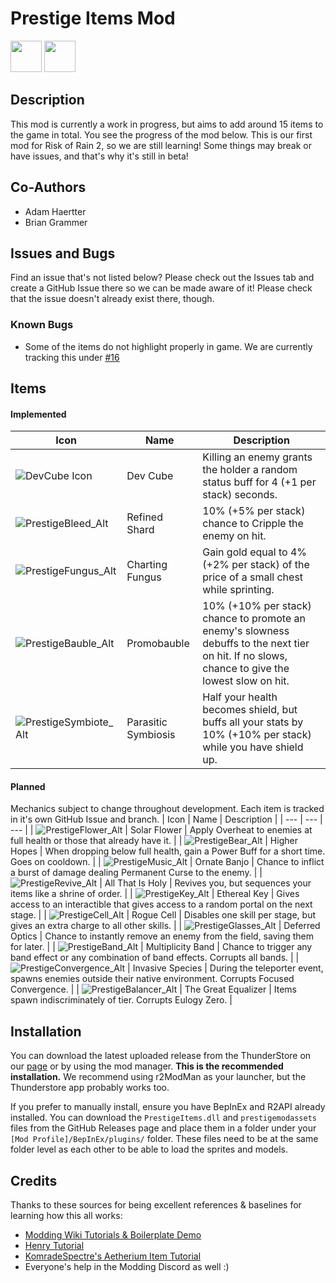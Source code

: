 # Prestige Items Mod
<p>
<img src="https://github.com/yurijserrano/Github-Profile-Readme-Logos/blob/master/programming%20languages/c%23.svg?raw=true" height="50">
<img src="https://github.com/yurijserrano/Github-Profile-Readme-Logos/blob/master/tools/unity.png?raw=true" height=50>
</p>

## Description

This mod is currently a work in progress, but aims to add around 15 items to the game in total. You see the progress of the mod below. This is our first mod for Risk of Rain 2, so we are still learning! Some things may break or have issues, and that's why it's still in beta!

## Co-Authors
- Adam Haertter
- Brian Grammer

## Issues and Bugs

Find an issue that's not listed below? Please check out the Issues tab and create a GitHub Issue there so we can be made aware of it! Please check that the issue doesn't already exist there, though.

### Known Bugs
- Some of the items do not highlight properly in game. We are currently tracking this under [#16](https://github.com/adamhaertter/PrestigeItemsMod/issues/16)


## Items

#### Implemented
| Icon | Name | Description |
| --- | --- | --- |
| ![DevCube Icon](https://github.com/adamhaertter/PrestigeItemsMod/assets/80988984/af645e61-11b9-43ba-9852-6d71e0b5e350) | Dev Cube | Killing an enemy grants the holder a random status buff for 4 (+1 per stack) seconds. |
| ![PrestigeBleed_Alt](https://github.com/adamhaertter/PrestigeItemsMod/assets/80988984/9f6547fa-7a62-42a3-b81f-503685d3dc69) | Refined Shard | 10% (+5% per stack) chance to Cripple the enemy on hit. |
| ![PrestigeFungus_Alt](https://github.com/adamhaertter/PrestigeItemsMod/assets/80988984/78c0f7a3-5e6c-4855-8f50-cdbd3091a5e6) | Charting Fungus | Gain gold equal to 4% (+2% per stack) of the price of a small chest while sprinting. |
| ![PrestigeBauble_Alt](https://github.com/adamhaertter/PrestigeItemsMod/assets/80988984/f7874d09-f6d5-4cf8-aa2e-1666448da127) | Promobauble | 10% (+10% per stack) chance to promote an enemy's slowness debuffs to the next tier on hit. If no slows, chance to give the lowest slow on hit. |
| ![PrestigeSymbiote_Alt](https://github.com/adamhaertter/PrestigeItemsMod/assets/80988984/981e1135-9d36-4945-8ea4-0e92a8a6cc02) | Parasitic Symbiosis | Half your health becomes shield, but buffs all your stats by 10% (+10% per stack) while you have shield up. |

#### Planned
Mechanics subject to change throughout development. Each item is tracked in it's own GitHub Issue and branch.
| Icon | Name | Description |
| --- | --- | --- |
| ![PrestigeFlower_Alt](https://github.com/adamhaertter/PrestigeItemsMod/assets/80988984/dd38806d-0b00-4676-8789-a249befe084d) | Solar Flower | Apply Overheat to enemies at full health or those that already have it. | 
| ![PrestigeBear_Alt](https://github.com/adamhaertter/PrestigeItemsMod/assets/80988984/6ff04ab5-73e0-4b6b-b402-2668d155bdeb) | Higher Hopes | When dropping below full health, gain a Power Buff for a short time. Goes on cooldown. |
| ![PrestigeMusic_Alt](https://github.com/adamhaertter/PrestigeItemsMod/assets/80988984/e68d5841-863b-44c8-ba88-e6938372c936) | Ornate Banjo | Chance to inflict a burst of damage dealing Permanent Curse to the enemy. |
| ![PrestigeRevive_Alt](https://github.com/adamhaertter/PrestigeItemsMod/assets/80988984/1d171639-fc02-4b0b-8bd1-c179c24a6ef4) | All That Is Holy | Revives you, but sequences your items like a shrine of order. |
| ![PrestigeKey_Alt](https://github.com/adamhaertter/PrestigeItemsMod/assets/80988984/882f520c-764c-4b5e-9922-045fafbc988b) | Ethereal Key | Gives access to an interactible that gives access to a random portal on the next stage. |
| ![PrestigeCell_Alt](https://github.com/adamhaertter/PrestigeItemsMod/assets/80988984/e6a04390-9d93-4121-ae52-9cd66e255e78) | Rogue Cell | Disables one skill per stage, but gives an extra charge to all other skills. |
| ![PrestigeGlasses_Alt](https://github.com/adamhaertter/PrestigeItemsMod/assets/80988984/6cfa2c21-5b64-4cb7-8f82-ed95d51be37f) | Deferred Optics | Chance to instantly remove an enemy from the field, saving them for later. |
| ![PrestigeBand_Alt](https://github.com/adamhaertter/PrestigeItemsMod/assets/80988984/fcabe679-5697-468c-9b69-2f46dc2f0133) | Multiplicity Band | Chance to trigger any band effect or any combination of band effects. Corrupts all bands. |
| ![PrestigeConvergence_Alt](https://github.com/adamhaertter/PrestigeItemsMod/assets/80988984/041b8d86-0c29-4d9e-9544-bebb0b547c3c) | Invasive Species | During the teleporter event, spawns enemies outside their native environment. Corrupts Focused Convergence. |
| ![PrestigeBalancer_Alt](https://github.com/adamhaertter/PrestigeItemsMod/assets/80988984/f3a34db2-2452-443b-950e-9faf48d48202) | The Great Equalizer | Items spawn indiscriminately of tier. Corrupts Eulogy Zero. |

## Installation
You can download the latest uploaded release from the ThunderStore on our [page](https://thunderstore.io/package/BlueBubbee/Prestige_Items_Beta/) or by using the mod manager. **This is the recommended installation.** We recommend using r2ModMan as your launcher, but the Thunderstore app probably works too.

If you prefer to manually install, ensure you have BepInEx and R2API already installed. You can download the `PrestigeItems.dll` and `prestigemodassets` files from the GitHub Releases page and place them in a folder under your `[Mod Profile]/BepInEx/plugins/` folder. These files need to be at the same folder level as each other to be able to load the sprites and models. 

## Credits
Thanks to these sources for being excellent references & baselines for learning how this all works:
- [Modding Wiki Tutorials & Boilerplate Demo](https://risk-of-thunder.github.io/R2Wiki/Mod-Creation/Getting-Started/First-Mod/)
- [Henry Tutorial](https://github.com/ArcPh1r3/HenryTutorial) 
- [KomradeSpectre's Aetherium Item Tutorial](https://www.youtube.com/watch?v=8TsF8elv_m0)
- Everyone's help in the Modding Discord as well :)
